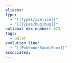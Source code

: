```yaml
---
aliases: 
type:
  - "[[Types/ice|ice]]"
  - "[[Types/bug|bug]]"
national dex number: 873
tags:
  - Galar
evolution line:
  - "[[Pokémon/Snom|Snom]]"
associated: 
---
```

